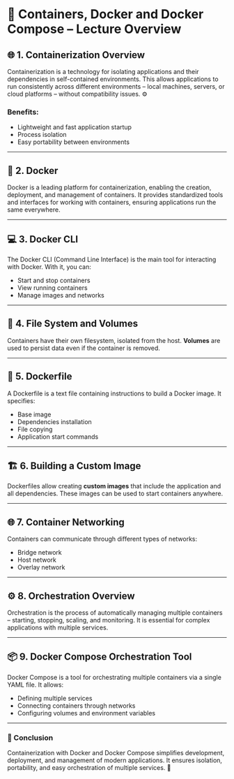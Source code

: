 # 🐳 Containers, Docker and Docker Compose – Lecture Overview

## 🌐 1. Containerization Overview

Containerization is a technology for isolating applications and their dependencies in self-contained environments. This allows applications to run consistently across different environments – local machines, servers, or cloud platforms – without compatibility issues. ⚙️

### Benefits:
- Lightweight and fast application startup
- Process isolation
- Easy portability between environments

---

## 🐳 2. Docker

Docker is a leading platform for containerization, enabling the creation, deployment, and management of containers. It provides standardized tools and interfaces for working with containers, ensuring applications run the same everywhere.

---

## 💻 3. Docker CLI

The Docker CLI (Command Line Interface) is the main tool for interacting with Docker. With it, you can:
- Start and stop containers
- View running containers
- Manage images and networks

---

## 📁 4. File System and Volumes

Containers have their own filesystem, isolated from the host. **Volumes** are used to persist data even if the container is removed.

---

## 📝 5. Dockerfile

A Dockerfile is a text file containing instructions to build a Docker image. It specifies:
- Base image
- Dependencies installation
- File copying
- Application start commands

---

## 🏗️ 6. Building a Custom Image

Dockerfiles allow creating **custom images** that include the application and all dependencies. These images can be used to start containers anywhere.

---

## 🌐 7. Container Networking

Containers can communicate through different types of networks:
- Bridge network
- Host network
- Overlay network

---

## ⚙️ 8. Orchestration Overview

Orchestration is the process of automatically managing multiple containers – starting, stopping, scaling, and monitoring. It is essential for complex applications with multiple services.

---

## 📦 9. Docker Compose Orchestration Tool

Docker Compose is a tool for orchestrating multiple containers via a single YAML file. It allows:
- Defining multiple services
- Connecting containers through networks
- Configuring volumes and environment variables

---

### 🏁 Conclusion

Containerization with Docker and Docker Compose simplifies development, deployment, and management of modern applications. It ensures isolation, portability, and easy orchestration of multiple services. 🚀
